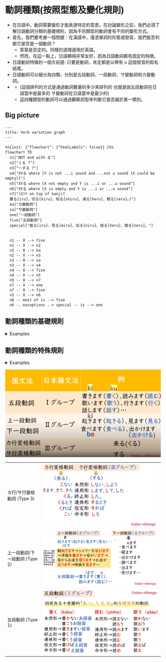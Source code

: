 # 動詞種類(按照型態及變化規則)

- 在日語中，動詞需要變形才能表達特定的意思。在討論變形之前，我們必須了解日語動詞分類的基礎規則，因為不同類型的動詞會有不同的變形方式。
- 首先，我們要考慮一個問題：在漢語中，僅憑單詞的形態或發音，我們能否判斷它是否是一個動詞？
  - 答案是否定的。同樣的道理適用於英語。
  - 然而，在這一點上，日語顯得非常友好，因為日語動詞都有固定的特徵。
- 日語動詞特徵的一個大前提: 只要是動詞，肯定都是以帶有 u 這個發音的假名結尾。
- 日語動詞可以細分為四類，分別是五段動詞、一段動詞、サ變動詞和カ變動詞。
- - (這個排列的方式是通過動詞數量的多少來排列的 也就是說五段動詞在日語當中是最多的  サ變動詞在日語當中是最少的)
  - 這四種類型的動詞可以通過觀察詞型來判斷它是否屬於某一類別。


## Big picture


```mermaid
---
title: Verb variation graph
---

%%{init: {"flowchart": {"htmlLabels": false}} }%%
flowchart TD
  n1["NOT end with る"]
  n2["くる ?"]
  n3["～する ?"]
  n4["XYる where [Y is not ...i sound and ...not u sound (X could be empty)]"]
  n5["XYる where [X not empty and Y is ...i or ...u sound"]
  n6["XYる where [X is empty and Y is ...i or ...u sound"]
  n7["(X)Y on top of kanji?
  要る[iru]、切る[kiru]、知る[shiru]、減る[heru]、競る[seru]。]"]
  ka["カ變動詞"]
  sa["サ變動詞"]
  one["一段動詞"]
  five["五段動詞"]
  special["居る[iru]、見る[miru]、似る[niru]、経る[heru]、寝る[neru]。"]


  n1 -- O --> five
  n1 -- X --> n2
  n2 -- O --> ka
  n2 -- X --> n3
  n3 -- O --> sa
  n3 -- X --> n4
  n4 -- O --> five
  n4 -- X --> n5
  n5 -- O --> n7
  n7 -- X --> one
  n7 -- O --> five
  n5 -- X --> n6
  n6 -- most of is --> five
  n6 -. exceptions .-> special -- is --> one

```




## 動詞種類的基礎規則

<details><summary markdown="span">Examples</summary>

- :tokyo_tower:**カ變動詞**：在日語中，屬於カ變動詞的動詞只有一個，就是「くる」（表示來的意思）。
- :tokyo_tower:**サ變動詞**：サ變動詞包括"一個"及"很多個"。只要記住帶有「する」的全部都是サ變動詞就可以了。
  - 所謂的"一個"就是「する」這個單詞。
  - 很多個則是所有帶有「する」的動詞，如散步する、勉強する、会計する、約束する、プレゼントする、ショッピングする、ドライブする。
  - 「する」的意思是做、幹、搞，有點像英文中的 do。
- :tokyo_tower:**一段動詞**：一段動詞的規則稍微複雜一點。它有兩個條件。
  - 首先，一段動詞必須以「る」這個假名結尾。如果沒有以「る」結尾，那麼它肯定不是一個一段動詞。
  - 第二個條件是，在「る」前面的假名（倒數第二個）要在「い」段或者「え」段上
    - 也就是要以「...iru」或者「...eru」結尾，才是一個一段動詞。
    - 例如，「かれる」這個單詞，以「る」結尾，倒數第二個假名「り」在「い」段上，所以它是一個一段動詞。同理，「おきる」（ok[iru]）、「たべる」（tab[eru]）、「おしえる」（oshi[eru]）和「はじめる」（hajim[eru]）也是一段動詞。
    - 反例：「はじまる」（hajim[aru]），因為它以「aru」結尾，所以它不是一個一段動詞。
- :tokyo_tower:**五段動詞**：要判斷一個動詞是否是五段動詞，其實非常簡單。除了上述三種（カ變、サ變、一段）之外，剩下的全部都是五段動詞。
  - 五段動詞是日語中數量最多的動詞。

</summary></details>


## 動詞種類的特殊規則

<details><summary markdown="span">Examples</summary>

在判斷日語動詞是一段動詞還是五段動詞時，我們需要注意兩條特殊規則：

> 特殊規則一: 當る前只有一個假名時，即使符合一段動詞特徵，大部分是五段動詞。

- 以下五個動詞本應是一段動詞，但實際上是五段動詞：要る[iru]、切る[kiru]、知る[shiru]、減る[heru]、競る[seru]。
- 以下五個動詞是一段動詞：居る[iru]、見る[miru]、似る[niru]、経る[heru]、寝る[neru]。
- 當一個動詞前只有一個假名時，即使符合一段動詞特徵，大部分仍是五段動詞。
- 少部分是一段動詞，遇到時需要一個個記住。

> 特殊規則二: 當る前有兩個或以上假名時，即使符合一段動詞特徵，假名在漢字上方則是五段動詞，假名在漢字下方則是一段動詞。

- 左邊的帰る[kaeru]（五段動詞）和右邊的変える[kaeru]（一段動詞）的假名完全相同。
- 左邊的焦る[aseru]（五段動詞）和右邊的褪せる[aseru]（一段動詞）的發音完全相同。
- 只要假名在漢字上方(e.g. 帰[ka`e`], 焦[as`e`])，則是五段動詞；反之，假名在漢字下方(変[ka]え, 褪[a]せ)，則是一段動詞。

- 同理: 走る[`hashi`ru]和陥る[`ochii`ru]均是五段動詞，因為假名在漢字上方。
- 漢字在日語中具有重要地位，幫助我們區分五段和一段動詞。如果沒有漢字，兩者的假名可能完全相同，讓我們無法區分。

</summary></details>


![](imgs/verb_catogorize_2.JPG)

|||
|--|--|
|カ行/サ行變格動詞 (Type 3)|![](imgs/verb_saka.JPG)|
|上一段動詞/下一段動詞 (Type 2)|![](imgs/verb_updown.JPG)|
|五段動詞 (Type 1)|![](imgs/verb_5.JPG)|
